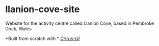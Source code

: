# llanion-cove-site

Website for the activity centre called Llanion Cove, based in Pembroke Dock, Wales

*Built from scratch with * *[Cirrus-UI](https://www.cirrus-ui.com/)* 